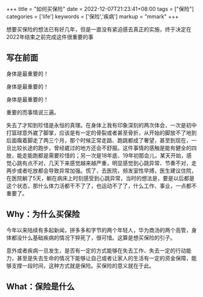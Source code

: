 +++
title = "如何买保险"
date = 2022-12-07T21:23:41+08:00
tags = ["保险"]
categories = ['life']
keywords = ['保险','疾病']
markup = "mmark"
+++

想要买保险的想法已有好几年，但是一直没有紧迫感去真正的实施，终于决定在2022年结束之前完成这件很重要的事
<!--more-->

## 写在前面

身体是最重要的！

身体是最重要的！

身体是最重要的！

重要的而事情说三遍。

失去了才知到珍惜是永恒的真理。在身体上我有印象深刻的两次体会，一次是初中打篮球意外崴了脚掌，应该是有一定的骨裂或者甚至骨折，从开始的脚放不了地到后面瘸着脚走了两三个月，那个时候正常走路、跑跳都成了奢望，甚至到现在，一旦比较长途的跑步，曾经崴过的地方还会不舒服。这件事情的感触是能有健全的四肢，能走能跑都是需要珍惜的；另一次是18年底、19年初那会儿，某天开始，感觉心跳有点不对，几天下来感觉越来越严重，明显感觉到心跳异常、节奏不对，走两步或者吃放都会导致异常加强。慌了，去医院，频发室性早搏，医生建议住院，在医院躺了5天，躺在病床上时刻感受到心跳异常，当时的想法是，要是以后都是这个状态，那什么体力活都干不了了，也运动不了了，什么工作、事业，一点都不重要了。

## Why：为什么买保险

今年以来陆续有多起新闻，拼多多和字节的两个年轻人，华为商汤的两个高管，身体都没什么基础疾病的情况下猝死了，很可惜。这算是想买保险的引子。

意外或者疾病一旦发生，是否有一定的方式能够在失去工作、失去一定的行动能力，甚至是失去生命的情况下能够让自己或者让家人的生活有一定的资金保障，能够支撑一段时间，这种方式就是保险。买保险的意义就在于此。


## What：保险是什么




